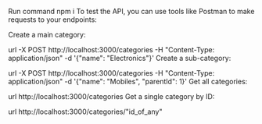 Run command npm i
﻿To test the API, you can use tools like Postman to make requests to your endpoints:

Create a main category:


url -X POST http://localhost:3000/categories -H "Content-Type: application/json" -d '{"name": "Electronics"}'
Create a sub-category:


url -X POST http://localhost:3000/categories -H "Content-Type: application/json" -d '{"name": "Mobiles", "parentId": 1}'
Get all categories:


url http://localhost:3000/categories
Get a single category by ID:


url http://localhost:3000/categories/"id_of_any"
